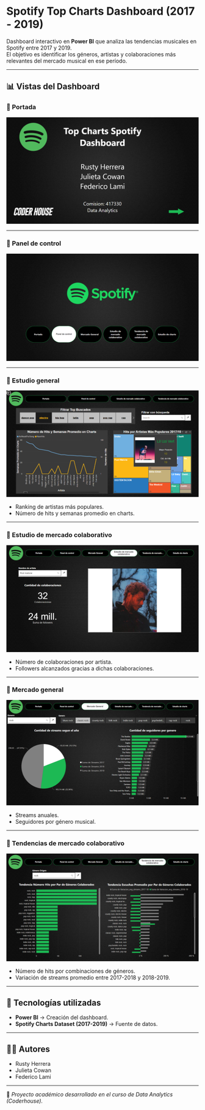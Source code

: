 # Spotify Top Charts Dashboard (2017 - 2019)

Dashboard interactivo en **Power BI** que analiza las tendencias musicales en Spotify entre 2017 y 2019.  
El objetivo es identificar los géneros, artistas y colaboraciones más relevantes del mercado musical en ese período.

---

## 📊 Vistas del Dashboard

### 📌 Portada
![Portada](https://github.com/FedericoLami/spotify-top-charts/blob/main/img/portada.png)

---

### 📌 Panel de control
![Panel de control](https://github.com/FedericoLami/spotify-top-charts/blob/main/img/panel%20de%20control.png)

---

### 📌 Estudio general
![Estudio general](https://github.com/FedericoLami/spotify-top-charts/blob/main/img/Estudio%20general.png)

- Ranking de artistas más populares.  
- Número de hits y semanas promedio en charts.  

---

### 📌 Estudio de mercado colaborativo
![Estudio de mercado colaborativo](https://github.com/FedericoLami/spotify-top-charts/blob/main/img/mercado%20colaborativo.png)

- Número de colaboraciones por artista.  
- Followers alcanzados gracias a dichas colaboraciones.  

---

### 📌 Mercado general
![Mercado general](https://github.com/FedericoLami/spotify-top-charts/blob/main/img/mercado%20general.png)

- Streams anuales.  
- Seguidores por género musical.  

---

### 📌 Tendencias de mercado colaborativo
![Tendencias de mercado colaborativo](https://github.com/FedericoLami/spotify-top-charts/blob/main/img/tendencias%20mercado%20col.png)

- Número de hits por combinaciones de géneros.  
- Variación de streams promedio entre 2017-2018 y 2018-2019.  

---

## 🚀 Tecnologías utilizadas
- **Power BI** → Creación del dashboard.  
- **Spotify Charts Dataset (2017-2019)** → Fuente de datos.  

---

## 👨‍💻 Autores
- Rusty Herrera  
- Julieta Cowan  
- Federico Lami  

---

📌 *Proyecto académico desarrollado en el curso de Data Analytics (Coderhouse).*  
